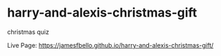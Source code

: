 # harry-and-alexis-christmas-gift
christmas quiz


Live Page: https://jamesfbello.github.io/harry-and-alexis-christmas-gift/
